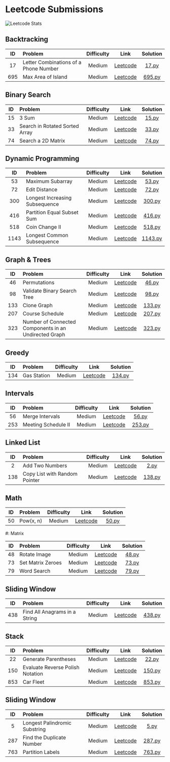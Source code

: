 # Leetcode Submissions

![Leetcode Stats](https://leetcard.jacoblin.cool/mahanthathreyee?ext=heatmap)

## Backtracking

| ID  | Problem                               | Difficulty |                                       Link                                       |            Solution             |
| :-: | :------------------------------------ | :--------: | :------------------------------------------------------------------------------: | :-----------------------------: |
| 17  | Letter Combinations of a Phone Number |   Medium   | [Leetcode](https://leetcode.com/problems/letter-combinations-of-a-phone-number/) |  [17.py](./Backtracking/17.py)  |
| 695 | Max Area of Island                    |   Medium   |          [Leetcode](https://leetcode.com/problems/max-area-of-island/)           | [695.py](./Backtracking/695.py) |

## Binary Search

| ID  | Problem                        | Difficulty |                                   Link                                    |             Solution             |
| :-: | :----------------------------- | :--------: | :-----------------------------------------------------------------------: | :------------------------------: |
| 15  | 3 Sum                          |   Medium   |              [Leetcode](https://leetcode.com/problems/3sum/)              | [15.py](./Binary%20Search/15.py) |
| 33  | Search in Rotated Sorted Array |   Medium   | [Leetcode](https://leetcode.com/problems/search-in-rotated-sorted-array/) | [33.py](./Binary%20Search/33.py) |
| 74  | Search a 2D Matrix             |   Medium   |       [Leetcode](https://leetcode.com/problems/search-a-2d-matrix/)       | [74.py](./Binary%20Search/74.py) |

## Dynamic Programming

|  ID  | Problem                        | Difficulty |                                   Link                                    |                  Solution                  |
| :--: | :----------------------------- | :--------: | :-----------------------------------------------------------------------: | :----------------------------------------: |
|  53  | Maximum Subarray               |   Medium   |        [Leetcode](https://leetcode.com/problems/maximum-subarray/)        |   [53.py](./Dynamic%20Programming/53.py)   |
|  72  | Edit Distance                  |   Medium   |         [Leetcode](https://leetcode.com/problems/edit-distance/)          |   [72.py](./Dynamic%20Programming/72.py)   |
| 300  | Longest Increasing Subsequence |   Medium   | [Leetcode](https://leetcode.com/problems/longest-increasing-subsequence/) |  [300.py](./Dynamic%20Programming/300.py)  |
| 416  | Partition Equal Subset Sum     |   Medium   |   [Leetcode](https://leetcode.com/problems/partition-equal-subset-sum/)   |  [416.py](./Dynamic%20Programming/416.py)  |
| 518  | Coin Change II                 |   Medium   |         [Leetcode](https://leetcode.com/problems/coin-change-ii/)         |  [518.py](./Dynamic%20Programming/518.py)  |
| 1143 | Longest Common Subsequence     |   Medium   |   [Leetcode](https://leetcode.com/problems/longest-common-subsequence/)   | [1143.py](./Dynamic%20Programming/1143.py) |

## Graph & Trees

| ID  | Problem                                               | Difficulty |                                               Link                                               |               Solution               |
| :-: | :---------------------------------------------------- | :--------: | :----------------------------------------------------------------------------------------------: | :----------------------------------: |
| 46  | Permutations                                          |   Medium   |                     [Leetcode](https://leetcode.com/problems/permutations/)                      |  [46.py](./Graph%20&%20Trees/46.py)  |
| 98  | Validate Binary Search Tree                           |   Medium   |              [Leetcode](https://leetcode.com/problems/validate-binary-search-tree/)              |  [98.py](./Graph%20&%20Trees/98.py)  |
| 133 | Clone Graph                                           |   Medium   |                      [Leetcode](https://leetcode.com/problems/clone-graph/)                      | [133.py](./Graph%20&%20Trees/133.py) |
| 207 | Course Schedule                                       |   Medium   |                    [Leetcode](https://leetcode.com/problems/course-schedule/)                    | [207.py](./Graph%20&%20Trees/207.py) |
| 323 | Number of Connected Components in an Undirected Graph |   Medium   | [Leetcode](https://leetcode.com/problems/number-of-connected-components-in-an-undirected-graph/) | [323.py](./Graph%20&%20Trees/323.py) |

## Greedy

| ID  | Problem     | Difficulty |                          Link                          |         Solution          |
| :-: | :---------- | :--------: | :----------------------------------------------------: | :-----------------------: |
| 134 | Gas Station |   Medium   | [Leetcode](https://leetcode.com/problems/gas-station/) | [134.py](./Greedy/134.py) |

## Intervals

| ID  | Problem             | Difficulty |                            Link                             |           Solution           |
| :-: | :------------------ | :--------: | :---------------------------------------------------------: | :--------------------------: |
| 56  | Merge Intervals     |   Medium   | [Leetcode](https://leetcode.com/problems/merge-intervals/)  |  [56.py](./Intervals/56.py)  |
| 253 | Meeting Schedule II |   Medium   | [Leetcode](https://leetcode.com/problems/meeting-rooms-ii/) | [253.py](./Intervals/253.py) |

## Linked List

| ID  | Problem                       | Difficulty |                                   Link                                   |             Solution             |
| :-: | :---------------------------- | :--------: | :----------------------------------------------------------------------: | :------------------------------: |
|  2  | Add Two Numbers               |   Medium   |        [Leetcode](https://leetcode.com/problems/add-two-numbers/)        |   [2.py](./Linked%20List/2.py)   |
| 138 | Copy List with Random Pointer |   Medium   | [Leetcode](https://leetcode.com/problems/copy-list-with-random-pointer/) | [138.py](./Linked%20List/138.py) |

## Math

| ID  | Problem   | Difficulty |                       Link                        |       Solution        |
| :-: | :-------- | :--------: | :-----------------------------------------------: | :-------------------: |
| 50  | Pow(x, n) |   Medium   | [Leetcode](https://leetcode.com/problems/powx-n/) | [50.py](./Math/50.py) |

#: Matrix

| ID  | Problem           | Difficulty |                             Link                             |        Solution         |
| :-: | :---------------- | :--------: | :----------------------------------------------------------: | :---------------------: |
| 48  | Rotate Image      |   Medium   |   [Leetcode](https://leetcode.com/problems/rotate-image/)    | [48.py](./Matrix/48.py) |
| 73  | Set Matrix Zeroes |   Medium   | [Leetcode](https://leetcode.com/problems/set-matrix-zeroes/) | [73.py](./Matrix/73.py) |
| 79  | Word Search       |   Medium   |    [Leetcode](https://leetcode.com/problems/word-search/)    | [79.py](./Matrix/79.py) |

## Sliding Window

| ID  | Problem                       | Difficulty |                                   Link                                   |              Solution               |
| :-: | :---------------------------- | :--------: | :----------------------------------------------------------------------: | :---------------------------------: |
| 438 | Find All Anagrams in a String |   Medium   | [Leetcode](https://leetcode.com/problems/find-all-anagrams-in-a-string/) | [438.py](./Sliding%20Window/438.py) |

## Stack

| ID  | Problem                          | Difficulty |                                    Link                                     |         Solution         |
| :-: | :------------------------------- | :--------: | :-------------------------------------------------------------------------: | :----------------------: |
| 22  | Generate Parentheses             |   Medium   |       [Leetcode](https://leetcode.com/problems/generate-parentheses/)       |  [22.py](./Stack/22.py)  |
| 150 | Evaluate Reverse Polish Notation |   Medium   | [Leetcode](https://leetcode.com/problems/evaluate-reverse-polish-notation/) | [150.py](./Stack/150.py) |
| 853 | Car Fleet                        |   Medium   |            [Leetcode](https://leetcode.com/problems/car-fleet/)             | [853.py](./Stack/853.py) |

## Sliding Window

| ID  | Problem                       | Difficulty |                                   Link                                   |             Solution              |
| :-: | :---------------------------- | :--------: | :----------------------------------------------------------------------: | :-------------------------------: |
|  5  | Longest Palindromic Substring |   Medium   | [Leetcode](https://leetcode.com/problems/longest-palindromic-substring/) |   [5.py](./Two%20Pointers/5.py)   |
| 287 | Find the Duplicate Number     |   Medium   |   [Leetcode](https://leetcode.com/problems/find-the-duplicate-number/)   | [287.py](./Two%20Pointers/287.py) |
| 763 | Partition Labels              |   Medium   |       [Leetcode](https://leetcode.com/problems/partition-labels/)        | [763.py](./Two%20Pointers/763.py) |
